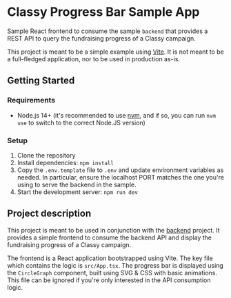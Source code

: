 # Classy Progress Bar Sample App

Sample React frontend to consume the sample `backend` that provides a REST API to query the fundraising progress of a Classy campaign.

This project is meant to be a simple example using [Vite](https://vitejs.dev/). It is not meant to be a full-fledged application, nor to be used in production as-is.

## Getting Started

### Requirements

- Node.js 14+ (it's recommended to use [nvm](https://github.com/nvm-sh/nvm), and if so, you can run `nvm use` to switch to the correct Node.JS version)

### Setup

1. Clone the repository
2. Install dependencies: `npm install`
3. Copy the `.env.template` file to `.env` and update environment variables as needed. In particular, ensure the localhost PORT matches the one you're using to serve the backend in the sample.
4. Start the development server: `npm run dev`

## Project description

This project is meant to be used in conjunction with the [backend](../backend/README.md) project. It provides a simple frontend to consume the backend API and display the fundraising progress of a Classy campaign.

The frontend is a React application bootstrapped using Vite.
The key file which contains the logic is `src/App.tsx`.
The progress bar is displayed using the `CircleGraph` component, built using SVG & CSS with basic animations. This file can be ignored if you're only interested in the API consumption logic.
